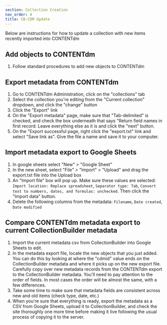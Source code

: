 ```yaml
---
section: Collection Creation
nav_order: 4
title: CB-CDM Update
---
```


Below are instructions for how to update a collection with new items recently imported into CONTENTdm

## Add objects to CONTENTdm

1. Follow standard procedures to add new objects to CONTENTdm

## Export metadata from CONTENTdm

1. Go to CONTENTdm Administration, click on the "collections" tab
2. Select the collection you're editing from the "Current collection" dropdown, and click the "change" button
3. Click the "Export" link
4. On the "Export metadata" page, make sure that "Tab-delimited" is checked, and check the box underneath that says "Return field names in first record. Leave everything else as it is and click the "next" button.
5. On the "Export successful page, right click the "export.txt" link and select "Save link as". Give the file a name and save it to your computer.

## Import metadata export to Google Sheets

1. In google sheets select "New" > "Google Sheet"
2. In the new sheet, select "File" > "Import" > "Upload" and drag the export.txt file into the Upload box
3. An "Import file" box will pop up. Make sure these values are selected: `Import location: Replace spreadsheet`, `Separator type: Tab`, `Convert text to numbers, dates, and formulas: unchecked`. Then click the "Import data" button.
4. Delete the following columns from the metadata: `Filename`, `Date created`, `Date modified`

## Compare CONTENTdm metadata export to current CollectionBuilder metadata

1. Import the current metadata csv from CollectionBuilder into Google Sheets to edit.
2. In the metadata export file, locate the new objects that you just added. You can do this by looking at where the "cdmid" value ends on the CollectionBuilder metadata and where it picks up on the new export file. Carefully copy over new metadata records from the CONTENTdm export to the CollectionBuilder metadata. You'll need to pay attention to the order of fields. In most cases the order will be almost the same, with a few differences.
3. Take some time to make sure that metadata fields are consistent across new and old items (check type, date, etc.)
4. When you're sure that everything is ready, export the metadata as a CSV from Google Sheets, upload it to CollectionBuilder, and check the site thoroughly one more time before making it live following the usual process of copying it to the server.